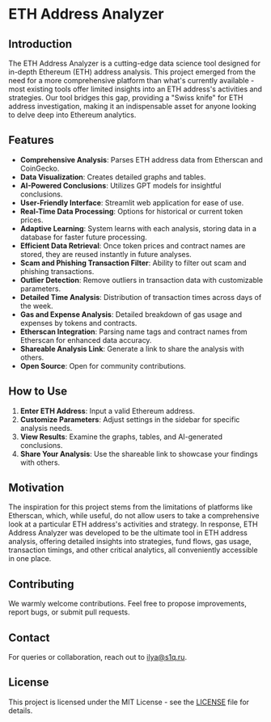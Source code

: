 # ETH Address Analyzer

## Introduction
The ETH Address Analyzer is a cutting-edge data science tool designed for in-depth Ethereum (ETH) address analysis. This project emerged from the need for a more comprehensive platform than what's currently available - most existing tools offer limited insights into an ETH address's activities and strategies. Our tool bridges this gap, providing a "Swiss knife" for ETH address investigation, making it an indispensable asset for anyone looking to delve deep into Ethereum analytics.

## Features
- **Comprehensive Analysis**: Parses ETH address data from Etherscan and CoinGecko.
- **Data Visualization**: Creates detailed graphs and tables.
- **AI-Powered Conclusions**: Utilizes GPT models for insightful conclusions.
- **User-Friendly Interface**: Streamlit web application for ease of use.
- **Real-Time Data Processing**: Options for historical or current token prices.
- **Adaptive Learning**: System learns with each analysis, storing data in a database for faster future processing.
- **Efficient Data Retrieval**: Once token prices and contract names are stored, they are reused instantly in future analyses.
- **Scam and Phishing Transaction Filter**: Ability to filter out scam and phishing transactions.
- **Outlier Detection**: Remove outliers in transaction data with customizable parameters.
- **Detailed Time Analysis**: Distribution of transaction times across days of the week.
- **Gas and Expense Analysis**: Detailed breakdown of gas usage and expenses by tokens and contracts.
- **Etherscan Integration**: Parsing name tags and contract names from Etherscan for enhanced data accuracy.
- **Shareable Analysis Link**: Generate a link to share the analysis with others.
- **Open Source**: Open for community contributions.

## How to Use
1. **Enter ETH Address**: Input a valid Ethereum address.
2. **Customize Parameters**: Adjust settings in the sidebar for specific analysis needs.
3. **View Results**: Examine the graphs, tables, and AI-generated conclusions.
4. **Share Your Analysis**: Use the shareable link to showcase your findings with others.

## Motivation
The inspiration for this project stems from the limitations of platforms like Etherscan, which, while useful, do not allow users to take a comprehensive look at a particular ETH address's activities and strategy. In response, ETH Address Analyzer was developed to be the ultimate tool in ETH address analysis, offering detailed insights into strategies, fund flows, gas usage, transaction timings, and other critical analytics, all conveniently accessible in one place.

## Contributing
We warmly welcome contributions. Feel free to propose improvements, report bugs, or submit pull requests.

## Contact
For queries or collaboration, reach out to [ilya@s1q.ru](mailto:ilya@s1q.ru).

## License
This project is licensed under the MIT License - see the [LICENSE](LICENSE) file for details.

